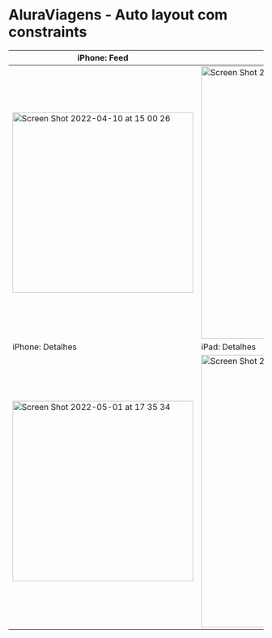 # AluraViagens - Auto layout com constraints




|iPhone: Feed   	| iPad: Feed  	|
|---	|---	|
|<img width="357" alt="Screen Shot 2022-04-10 at 15 00 26" src="https://user-images.githubusercontent.com/51750552/162632991-d3660406-722d-4e4b-952e-d0480485b533.png">   	| <img width="539" alt="Screen Shot 2022-04-10 at 15 01 27" src="https://user-images.githubusercontent.com/51750552/162633021-451d4b3c-3b89-48d3-80e6-62aabbb37149.png">  	|
|iPhone: Detalhes   	| iPad: Detalhes  	|
|<img width="357" alt="Screen Shot 2022-05-01 at 17 35 34" src="https://user-images.githubusercontent.com/51750552/166163620-6d7516c0-ad0a-4b8f-bc6e-f00bbeec96c0.png">   	| <img width="539" alt="Screen Shot 2022-05-01 at 18 08 02" src="https://user-images.githubusercontent.com/51750552/166164692-32414c84-841c-470e-915f-f7eeec84fb5b.png"> |


